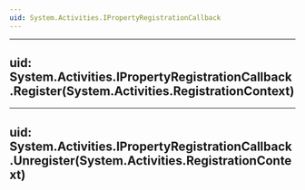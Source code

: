 ```yaml
---
uid: System.Activities.IPropertyRegistrationCallback
---
```


---
uid: System.Activities.IPropertyRegistrationCallback.Register(System.Activities.RegistrationContext)
---

---
uid: System.Activities.IPropertyRegistrationCallback.Unregister(System.Activities.RegistrationContext)
---
